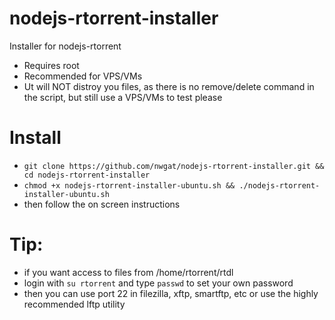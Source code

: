 # nodejs-rtorrent-installer
Installer for nodejs-rtorrent

* Requires root
* Recommended for VPS/VMs
* Ut will NOT distroy you files, as there is no remove/delete command in the script, but still use a VPS/VMs to test please

# Install
* `git clone https://github.com/nwgat/nodejs-rtorrent-installer.git && cd nodejs-rtorrent-installer`
* `chmod +x nodejs-rtorrent-installer-ubuntu.sh && ./nodejs-rtorrent-installer-ubuntu.sh`
* then follow the on screen instructions

# Tip:
* if you want access to files from /home/rtorrent/rtdl
* login with `su rtorrent` and type `passwd` to set your own password
* then you can use port 22 in filezilla, xftp, smartftp, etc or use the highly recommended lftp utility
